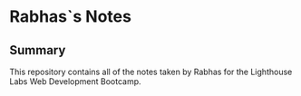 # Rabhas`s Notes
## Summary

This repository contains all of the notes taken by Rabhas for the Lighthouse Labs Web Development Bootcamp.